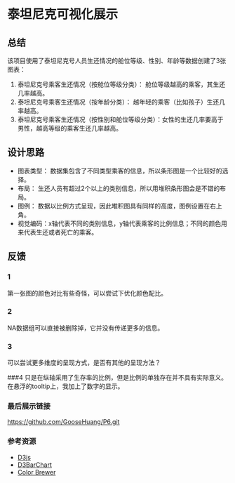 # 泰坦尼克可视化展示


## 总结

该项目使用了泰坦尼克号人员生还情况的舱位等级、性别、年龄等数据创建了3张图表：

1. 泰坦尼克号乘客生还情况（按舱位等级分类）： 舱位等级越高的乘客，其生还几率越高。
2. 泰坦尼克号乘客生还情况（按年龄分类）： 越年轻的乘客（比如孩子）生还几率越高。
3. 泰坦尼克号乘客生还情况（按性别和舱位等级分类）：女性的生还几率要高于男性，越高等级的乘客生还几率越高。

## 设计思路
* 图表类型： 数据集包含了不同类型乘客的信息，所以条形图是一个比较好的选择。
* 布局： 生还人员有超过2个以上的类别信息，所以用堆积条形图会是不错的布局。
* 图例： 数据以比例方式呈现，因此堆积图具有同样的高度，图例设置在右上角。
* 视觉编码：x轴代表不同的类别信息，y轴代表乘客的比例信息；不同的颜色用来代表生还或者死亡的乘客。


## 反馈
### 1
第一张图的颜色对比有些奇怪，可以尝试下优化颜色配比。

### 2
NA数据组可以直接被删除掉，它并没有传递更多的信息。

### 3
可以尝试更多维度的呈现方式，是否有其他的呈现方法？

###4
只是在纵轴采用了生存率的比例，但是比例的单独存在并不具有实际意义。在悬浮的tooltip上，我加上了数字的显示。

### 最后展示链接
https://github.com/GooseHuang/P6.git

### 参考资源
* [D3js](https://github.com/d3/d3/wiki)
* [D3BarChart](https://vegibit.com/create-a-bar-chart-with-d3-javascript/)
* [Color Brewer](http://colorbrewer2.org/#type=sequential&scheme=BuGn&n=3)